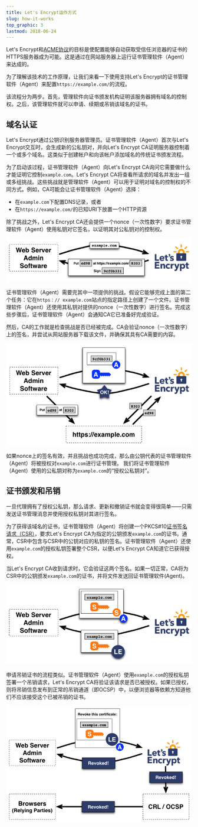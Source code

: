 ```yaml
---
title: Let's Encrypt运作方式
slug: how-it-works
top_graphic: 3
lastmod: 2018-06-24
---
```


Let's Encrypt和[ACME协议](https://ietf-wg-acme.github.io/acme/)的目标是使配置能够自动获取受信任浏览器的证书的HTTPS服务器成为可能。这是通过在网站服务器上运行证书管理软件（Agent）来达成的。

为了理解该技术的工作原理，让我们来看一下使用支持Let's Encrypt的证书管理软件（Agent）来配置`https://example.com/`的流程。

该流程分为两步。首先，管理软件向证书颁发机构证明该服务器拥有域名的控制权。之后，该管理软件就可以申请、续期或吊销该域名的证书。

## 域名认证

Let's Encrypt通过公钥识别服务器管理员。证书管理软件（Agent）首次与Let's Encrypt交互时，会生成新的公私钥对，并向Let's Encrypt CA证明服务器控制着一个或多个域名。这类似于创建帐户和向该帐户添加域名的传统证书颁发流程。

为了启动该过程，证书管理软件（Agent）向Let's Encrypt CA询问它需要做什么才能证明它控制`example.com`。Let's Encrypt CA将查看所请求的域名并发出一组或多组挑战。这些挑战就是管理软件（Agent）可以用于证明对域名的控制权的不同方式。例如，CA可能会让证书管理软件（Agent）选择： 
* 在`example.com`下配置DNS记录，或者
* 在`https://example.com/`的已知URI下放置一个HTTP资源

除了挑战之外，Let's Encrypt CA还会提供一个nonce（一次性数字）要求证书管理软件（Agent）使用私钥对它签名，以证明其对公私钥对的控制权。

<div class="howitworks-figure">
<img alt="请求挑战以验证example.com控制权"
     src="/images/howitworks_challenge.png"/>
</div>

证书管理软件（Agent）需要完其中一项提供的挑战。假设它能够完成上面的第二个任务：它在`https：// example.com`站点的指定路径上创建了一个文件。证书管理软件（Agent）还使用其私钥对提供的nonce（一次性数字）进行签名。完成这些步骤后，证书管理软件（Agent）会通知CA它已准备好完成验证。

然后，CA的工作就是检查挑战是否已经被完成。CA会验证nonce（一次性数字）上的签名，并尝试从网站服务器下载该文件，并确保其具有CA需要的内容。

<div class="howitworks-figure">
<img alt="请求代表example.com进行操作的授权"
     src="/images/howitworks_authorization.png"/>
</div>

如果nonce上的签名有效，并且挑战也成功完成，那么由公钥代表的证书管理软件（Agent）将被授权对`example.com`进行证书管理。 我们将证书管理软件（Agent）使用的公私钥对称为`example.com`的“授权公私钥对”。


## 证书颁发和吊销

一旦代理拥有了授权公私钥，那么请求、更新和撤销证书就会变得很简单——只需发送证书管理消息并使用授权私钥对其进行签名。

为了获得该域名的证书，证书管理软件（Agent）将创建一个PKCS#10[证书签名请求（CSR）](https://tools.ietf.org/html/rfc2986)，要求Let's Encrypt CA为指定的公钥颁发`example.com`的证书。通常，CSR中包含与CSR中的公钥对应的私钥的签名。证书管理软件（Agent）还使用`example.com`的授权私钥签署整个CSR，以便Let's Encrypt CA知道它已获得授权。

当Let's Encrypt CA收到请求时，它会验证这两个签名。如果一切正常，CA将为CSR中的公钥颁发`example.com`的证书，并将文件发送回证书管理软件(Agent)。

<div class="howitworks-figure">
<img alt="为example.com申请证书"
     src="/images/howitworks_certificate.png"/>
</div>

申请吊销证书的流程类似。证书管理软件（Agent）使用`example.com`的授权私钥签署一个吊销请求，Let's Encrypt CA将验证该请求是否已被授权。如果已授权，则将吊销信息发布到正常的吊销通道（即OCSP）中，以便浏览器等依赖方知道他们不应该接受这个已被吊销的证书。

<div class="howitworks-figure">
<img alt="申请吊销example.com的证书的流程"
     src="/images/howitworks_revocation.png"/>
</div>
